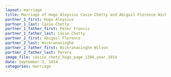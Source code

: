 ```yaml
---
layout: marriage
title: Marriage of Hugo Aloysius Casie Chetty and Abigail Florence Wickranasinghe
partner_1_first: Hugo Aloysius
partner_1_last: Casie Chetty
partner_1_father_first: Peter Francis
partner_1_father_last: Casie Chetty
partner_2_first: Abigail Florence
partner_2_last: Wickranasinghe
partner_2_father_first: Wickranasinghe Wilson
partner_2_father_last: Perera
image_file: casiie_chety_hugo_page_1204_year_1914
date: September 3, 1914
categories: marriage
---
```


